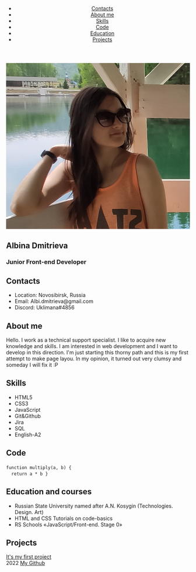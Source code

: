 <!DOCTYPE html>
<html lang="en">
<head>
    <meta charset="UTF-8">
    <meta http-equiv="X-UA-Compatible" content="IE=edge">
    <meta name="viewport" content="width=device-width, initial-scale=1.0">
    <link rel="stylesheet" href="style.css">
    <title>cv</title>
</head>
<body>
    <header>
        <div class="container">
            <nav class="nav">
                <ul class="nav-list">
                  <li class="nav-item"><a href="#contacts" class="nav-link">Contacts</a></li>
                  <li class="nav-item"><a href="#about-me" class="nav-link">About me</a></li>
                  <li class="nav-item"><a href="#skills" class="nav-link">Skills</a></li>
                  <li class="nav-item"><a href="#code" class="nav-link">Code</a></li>
                  <li class="nav-item"><a href="#education" class="nav-link">Education</a></li>
                  <li class="nav-item"><a href="#projects" class="nav-link">Projects</a></li>
                </ul>
              </nav>
        </div>
    </header>
    <main>
        <div class="container">
            <section id="profile">
                <img src="./assets/img/avatar.jpg" alt="my-photo" id="photo">
                <div>
                <h1 class="section-title">Albina Dmitrieva</h1>
                <h3 class="section-title">Junior Front-end Developer</h3>
                </div>
            </section>
            <div>
            <section class="section" id="contacts">
                <h2 class="section-title">Contacts</h2>
                <ul class="section-list">
                    <li class="section-items">Location: Novosibirsk, Russia</li>
                    <li class="section-items">Email: Albi.dmitrieva@gmail.com</li>
                    <li class="section-items">Discord: Uklimana#4856</li>
                </ul>
            </section>
            <section class="section" id="about-me">
                <h2 class="section-title">About me</h2>
                Hello. I work as a technical support specialist. I like to acquire new knowledge and skills. I am interested in web development and I want to develop in this direction. 
I'm just starting this thorny path and this is my first attempt to make page layou. In my opinion, it turned out very clumsy and someday I will fix it :P
            </section>
            <section class="section" id="skills">
                <h2 class="section-title">Skills</h2>
                <ul class="section-list">
                    <li class="section-items">HTML5</li>
                    <li class="section-items">CSS3</li>
                    <li class="section-items">JavaScript</li>
                    <li class="section-items">Git&Github</li>
                    <li class="section-items">Jira</li>
                    <li class="section-items">SQL</li>
                    <li class="section-items">English-A2</li>
                </ul>
            </section> 
            <section class="section" id="code">
                <h2 class="section-title">Code</h2>
                <code>function multiply(a, b) { <br>  return a * b }</code>
            </section>
            <section class="section" id="education">
                <h2 class="section-title">Education and courses</h2>
                <ul class="section-list">
                    <li class="section-items">Russian State University named after A.N. Kosygin (Technologies. Design. Art)</li>
                    <li class="section-items">HTML and CSS Tutorials on code-basics</li>
                    <li class="section-items">RS Schools «JavaScript/Front-end. Stage 0»</li>
                </ul>
            </section>
            <section class="section" id="projects">
                <h2 class="section-title">Projects</h2>
                <a href="./index.html">It's my first project</a>
            </section>
        </div>
        </div>
    </main>
    <footer>
    <div class="footer">
        2022 <a href="https://github.com/uklimana">My Github</a>
    </div>
        <a href="https://rs.school/js/" id="rss"></a> 
    </footer>
</body>
</html>

